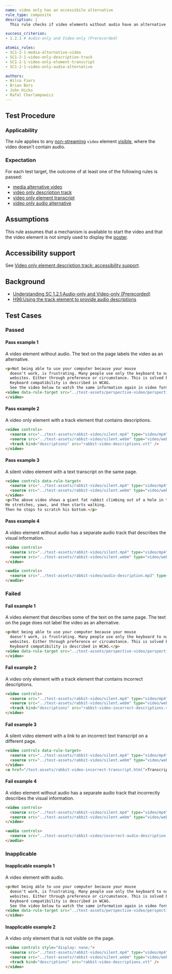 ```yaml
---
name: video only has an accessibile alternative
rule_type: composite
description: |
  This rule checks if video elements without audio have an alternative available

success_criterion:
- 1.2.1 # Audio-only and Video-only (Prerecorded)

atomic_rules:
- SC1-2-1-media-alternative-video
- SC1-2-1-video-only-description-track
- SC1-2-1-video-only-element-transcript
- SC1-2-1-video-only-audio-alternative

authors:
- Wilco Fiers
- Brian Bors
- John Hicks
- Rafal Charlampowicz
---
```


## Test Procedure

### Applicability

The rule applies to any [non-streaming](#non-streaming) `video` element [visible](#visible), where the video doesn't contain audio.

### Expectation

For each test target, the outcome of at least one of the following rules is passed:

- [media alternative video](https://auto-wcag.github.io/auto-wcag/rules/SC1-2-1-media-alternative-video.html)
- [video only description track](https://auto-wcag.github.io/auto-wcag/rules/SC1-2-1-video-only-description-track.html)
- [video only element transcript](https://auto-wcag.github.io/auto-wcag/rules/SC1-2-1-video-only-element-transcript.html)
- [video only audio alternative](https://auto-wcag.github.io/auto-wcag/rules/SC1-2-1-video-only-audio-alternative.html)

## Assumptions

This rule assumes that a mechanism is available to start the video and that the video element is not simply used to display the [poster](https://www.w3.org/TR/html5/semantics-embedded-content.html#element-attrdef-video-poster).

## Accessibility support

See [Video only element description track: accessibility support](https://auto-wcag.github.io/auto-wcag/rules/SC1-2-1-Video-only-description-track.html#accessibility-support).

## Background

- [Understanding SC 1.2.1:Audio-only and Video-only (Prerecorded)](https://www.w3.org/TR/UNDERSTANDING-WCAG20/media-equiv-av-only-alt.html)
- [H96:Using the track element to provide audio descriptions](https://www.w3.org/TR/WCAG20-TECHS/H96.html) 

## Test Cases

### Passed

#### Pass example 1

A video element without audio. The text on the page labels the video as an alternative.

```html
<p>Not being able to use your computer because your mouse 
  doesn't work, is frustrating. Many people use only the keyboard to navigate 
  websites. Either through preference or circumstance. This is solved by keyboard compatibility. 
  Keyboard compatibility is described in WCAG.
  See the video below to watch the same information again in video form.</p>
<video data-rule-target src="../test-assets/perspective-video/perspective-video-with-captions-silent.mp4" controls>
</video>
```

#### Pass example 2

A video only element with a track element that contains descriptions.

```html
<video controls>
  <source src="../test-assets/rabbit-video/silent.mp4" type="video/mp4" />
  <source src="../test-assets/rabbit-video/silent.webm" type="video/webm" />
  <track kind="descriptions" src="rabbit-video-descriptions.vtt" />
</video>
```

#### Pass example 3

A silent video element with a text transcript on the same page.

```html
<video controls data-rule-target>
  <source src="../test-assets/rabbit-video/silent.mp4" type="video/mp4"></source>
  <source src="../test-assets/rabbit-video/silent.webm" type="video/webm"></source>
</video>
<p>The above video shows a giant fat rabbit climbing out of a hole in the ground. 
He stretches, yaws, and then starts walking. 
Then he stops to scratch his bottom.</p>
```

#### Pass example 4

A video element without audio has a separate audio track that describes the visual information.

```html
<video controls>
  <source src="../test-assets/rabbit-video/silent.mp4" type="video/mp4" />
  <source src="../test-assets/rabbit-video/silent.webm" type="video/webm" />
</video>

<audio controls>
  <source src="../test-assets/rabbit-video/audio-description.mp3" type="audio/mpeg">
</audio>
```

### Failed

#### Fail example 1

A video element that describes some of the text on the same page. The text on the page does not label the video as an alternative.

```html
<p>Not being able to use your computer because your mouse 
  doesn't work, is frustrating. Many people use only the keyboard to navigate 
  websites. Either through preference or circumstance. This is solved by keyboard compatibility. 
  Keyboard compatibility is described in WCAG.</p>
<video data-rule-target src="../test-assets/perspective-video/perspective-video-with-captions-silent.mp4" controls>
</video>
```

#### Fail example 2

A video only element with a track element that contains incorrect descriptions.

```html
<video controls>
  <source src="../test-assets/rabbit-video/silent.mp4" type="video/mp4" />
  <source src="../test-assets/rabbit-video/silent.webm" type="video/webm" />
  <track kind="descriptions" src="rabbit-video-incorrect-descriptions.vtt" />
</video>
```

#### Fail example 3

A silent video element with a link to an incorrect text transcript on a different page.

```html
<video controls data-rule-target>
  <source src="../test-assets/rabbit-video/silent.mp4" type="video/mp4"></source>
  <source src="../test-assets/rabbit-video/silent.webm" type="video/webm"></source>
</video>
<a href="/test-assets/rabbit-video-incorrect-transcript.html">Transcript</p>
```

#### Fail example 4

A video element without audio has a separate audio track that incorrectly describes the visual information.

```html
<video controls>
  <source src="../test-assets/rabbit-video/silent.mp4" type="video/mp4" />
  <source src="../test-assets/rabbit-video/silent.webm" type="video/webm" />
</video>

<audio controls>
  <source src="../test-assets/rabbit-video/incorrect-audio-description.mp3" type="audio/mpeg">
</audio>
```

### Inapplicable

#### Inapplicable example 1

A video element with audio.

```html
<p>Not being able to use your computer because your mouse 
  doesn't work, is frustrating. Many people use only the keyboard to navigate 
  websites. Either through preference or circumstance. This is solved by keyboard compatibility. 
  Keyboard compatibility is described in WCAG.
  See the video below to watch the same information again in video form.</p>
<video data-rule-target src="../test-assets/perspective-video/perspective-keyboard-compatibility-video.mp4" controls>
</video>
```

#### Inapplicable example 2

A video only element that is not visible on the page.

```html
<video controls style="display: none;">
  <source src="../test-assets/rabbit-video/silent.mp4" type="video/mp4" />
  <source src="../test-assets/rabbit-video/silent.webm" type="video/webm" />
  <track kind="descriptions" src="rabbit-video-descriptions.vtt" />
</video>
```
